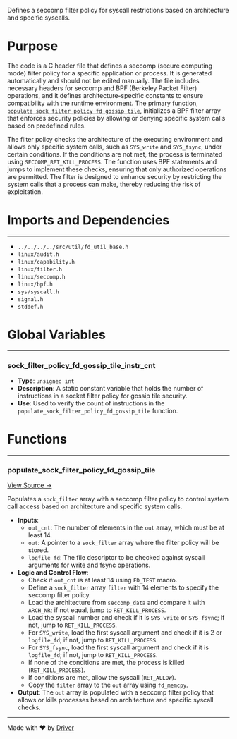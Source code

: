<!--------------------------------------------------------------------------------->
<!-- IMPORTANT: This file is auto-generated by Driver (https://driver.ai). -------->
<!-- Manual edits may be overwritten on future commits. --------------------------->
<!--------------------------------------------------------------------------------->

Defines a seccomp filter policy for syscall restrictions based on architecture and specific syscalls.

# Purpose
The code is a C header file that defines a seccomp (secure computing mode) filter policy for a specific application or process. It is generated automatically and should not be edited manually. The file includes necessary headers for seccomp and BPF (Berkeley Packet Filter) operations, and it defines architecture-specific constants to ensure compatibility with the runtime environment. The primary function, [`populate_sock_filter_policy_fd_gossip_tile`](<#populate_sock_filter_policy_fd_gossip_tile>), initializes a BPF filter array that enforces security policies by allowing or denying specific system calls based on predefined rules.

The filter policy checks the architecture of the executing environment and allows only specific system calls, such as `SYS_write` and `SYS_fsync`, under certain conditions. If the conditions are not met, the process is terminated using `SECCOMP_RET_KILL_PROCESS`. The function uses BPF statements and jumps to implement these checks, ensuring that only authorized operations are permitted. The filter is designed to enhance security by restricting the system calls that a process can make, thereby reducing the risk of exploitation.
# Imports and Dependencies

---
- `../../../../src/util/fd_util_base.h`
- `linux/audit.h`
- `linux/capability.h`
- `linux/filter.h`
- `linux/seccomp.h`
- `linux/bpf.h`
- `sys/syscall.h`
- `signal.h`
- `stddef.h`


# Global Variables

---
### sock\_filter\_policy\_fd\_gossip\_tile\_instr\_cnt
- **Type**: ``unsigned int``
- **Description**: A static constant variable that holds the number of instructions in a socket filter policy for gossip tile security.
- **Use**: Used to verify the count of instructions in the `populate_sock_filter_policy_fd_gossip_tile` function.


# Functions

---
### populate\_sock\_filter\_policy\_fd\_gossip\_tile<!-- {{#callable:populate_sock_filter_policy_fd_gossip_tile}} -->
[View Source →](<../../../../../../src/discof/gossip/generated/fd_gossip_tile_seccomp.h#L26>)

Populates a `sock_filter` array with a seccomp filter policy to control system call access based on architecture and specific system calls.
- **Inputs**:
    - `out_cnt`: The number of elements in the `out` array, which must be at least 14.
    - `out`: A pointer to a `sock_filter` array where the filter policy will be stored.
    - `logfile_fd`: The file descriptor to be checked against syscall arguments for write and fsync operations.
- **Logic and Control Flow**:
    - Check if `out_cnt` is at least 14 using `FD_TEST` macro.
    - Define a `sock_filter` array `filter` with 14 elements to specify the seccomp filter policy.
    - Load the architecture from `seccomp_data` and compare it with `ARCH_NR`; if not equal, jump to `RET_KILL_PROCESS`.
    - Load the syscall number and check if it is `SYS_write` or `SYS_fsync`; if not, jump to `RET_KILL_PROCESS`.
    - For `SYS_write`, load the first syscall argument and check if it is 2 or `logfile_fd`; if not, jump to `RET_KILL_PROCESS`.
    - For `SYS_fsync`, load the first syscall argument and check if it is `logfile_fd`; if not, jump to `RET_KILL_PROCESS`.
    - If none of the conditions are met, the process is killed (`RET_KILL_PROCESS`).
    - If conditions are met, allow the syscall (`RET_ALLOW`).
    - Copy the `filter` array to the `out` array using `fd_memcpy`.
- **Output**: The `out` array is populated with a seccomp filter policy that allows or kills processes based on architecture and specific syscall checks.



---
Made with ❤️ by [Driver](https://www.driver.ai/)